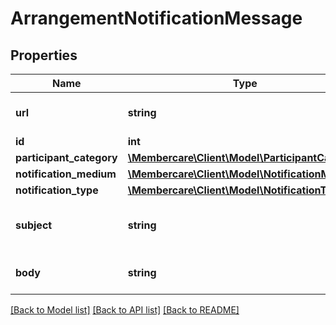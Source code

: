 # ArrangementNotificationMessage

## Properties
Name | Type | Description | Notes
------------ | ------------- | ------------- | -------------
**url** | **string** | The link to the current resource | [optional] 
**id** | **int** |  | [optional] 
**participant_category** | [**\Membercare\Client\Model\ParticipantCategory**](ParticipantCategory.md) |  | [optional] 
**notification_medium** | [**\Membercare\Client\Model\NotificationMedium**](NotificationMedium.md) |  | [optional] 
**notification_type** | [**\Membercare\Client\Model\NotificationType**](NotificationType.md) |  | [optional] 
**subject** | **string** | Subject of the notification email | [optional] 
**body** | **string** | Body of the notification email | [optional] 

[[Back to Model list]](../../README.md#documentation-for-models) [[Back to API list]](../../README.md#documentation-for-api-endpoints) [[Back to README]](../../README.md)

